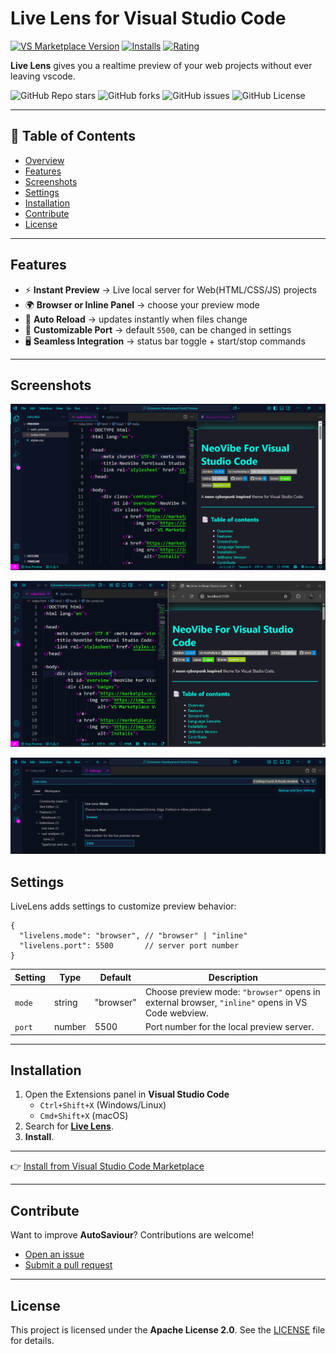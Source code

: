 # Live Lens for Visual Studio Code

[![VS Marketplace Version](https://img.shields.io/visual-studio-marketplace/v/birukbelihu.live-lens?style=flat-square&logo=visual-studio-code)](https://marketplace.visualstudio.com/items?itemName=birukbelihu.live-lens)
[![Installs](https://img.shields.io/visual-studio-marketplace/i/birukbelihu.live-lens?style=flat-square&logo=visual-studio-code)](https://marketplace.visualstudio.com/items?itemName=birukbelihu.live-lens)
[![Rating](https://img.shields.io/visual-studio-marketplace/r/birukbelihu.live-lens?style=flat-square&logo=visual-studio-code)](https://marketplace.visualstudio.com/items?itemName=birukbelihu.live-lens)

**Live Lens** gives you a realtime preview of your web projects without ever leaving vscode.

![GitHub Repo stars](https://img.shields.io/github/stars/BirukBelihu/live-lens?style=flat-square&logo=github)
![GitHub forks](https://img.shields.io/github/forks/BirukBelihu/live-lens?style=flat-square&logo=github)
![GitHub issues](https://img.shields.io/github/issues/BirukBelihu/live-lens?style=flat-square)
![GitHub License](https://img.shields.io/github/license/birukbelihu/live-lens)

---

## 📑 Table of Contents

- [Overview](#live-lens-for-visual-studio-code)
- [Features](#features)
- [Screenshots](#screenshots)
- [Settings](#settings)
- [Installation](#installation)
- [Contribute](#contribute)
- [License](#license)

---

## Features

- ⚡ **Instant Preview** → Live local server for Web(HTML/CSS/JS) projects  
- 🌍 **Browser or Inline Panel** → choose your preview mode  
- 🔄 **Auto Reload** → updates instantly when files change  
- 🔌 **Customizable Port** → default `5500`, can be changed in settings  
- 🖥️ **Seamless Integration** → status bar toggle + start/stop commands

---

## Screenshots

![Live Lens Screenshot 1](https://github.com/birukbelihu/live-lens/raw/main/images/live-lens-s1.png)

![Live Lens Screenshot 2](https://github.com/birukbelihu/live-lens/raw/main/images/live-lens-s2.png)

![Live Lens Screenshot 3](https://github.com/birukbelihu/live-lens/raw/main/images/live-lens-s3.png)

## Settings

LiveLens adds settings to customize preview behavior:

```jsonc
{
  "livelens.mode": "browser", // "browser" | "inline"
  "livelens.port": 5500       // server port number
}
```

| Setting | Type   | Default   | Description                                                                                      |
|---------|--------|-----------|--------------------------------------------------------------------------------------------------|
| `mode`  | string | "browser" | Choose preview mode: `"browser"` opens in external browser, `"inline"` opens in VS Code webview. |
| `port`  | number | 5500      | Port number for the local preview server.                                                        |

---

## Installation

1. Open the Extensions panel in **Visual Studio Code**  
   - `Ctrl+Shift+X` (Windows/Linux)  
   - `Cmd+Shift+X` (macOS)  
2. Search for [**Live Lens**](https://marketplace.visualstudio.com/items?itemName=birukbelihu.live-lens).  
3. **Install**.  

---

👉 [Install from Visual Studio Code Marketplace](https://marketplace.visualstudio.com/items?itemName=birukbelihu.live-lens)

---

## Contribute

Want to improve **AutoSaviour**? Contributions are welcome!  

- [Open an issue](https://github.com/birukbelihu/live-lens/issues)  
- [Submit a pull request](https://github.com/birukbelihu/live-lens/pulls)  

---

## License

This project is licensed under the **Apache License 2.0**. See the [LICENSE](https://github.com/birukbelihu/live-lens/blob/master/LICENSE) file for details.
